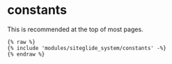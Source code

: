 # constants

This is recommended at the top of most pages.

```liquid
{% raw %}
{% include 'modules/siteglide_system/constants' -%}
{% endraw %}
```
